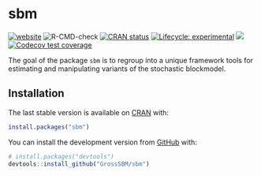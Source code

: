 
<!-- README.md is generated from README.Rmd. Please edit that file -->

# sbm

<!-- badges: start -->

[![website](https://github.com/GrossSBM/sbm/workflows/pkgdown/badge.svg)](https://grosssbm.github.io/sbm/)
![R-CMD-check](https://github.com/GrossSBM/sbm/workflows/R-CMD-check/badge.svg?branch=master)
[![CRAN
status](https://www.r-pkg.org/badges/version/sbm)](https://CRAN.R-project.org/package=sbm)
[![Lifecycle:
experimental](https://img.shields.io/badge/lifecycle-experimental-orange.svg)](https://lifecycle.r-lib.org/articles/stages.html#experimental)
[![](https://img.shields.io/github/last-commit/grossSBM/sbm.svg)](https://github.com/GrossSBM/sbm/commits/master)
[![Codecov test
coverage](https://codecov.io/gh/GrossSBM/sbm/branch/master/graph/badge.svg)](https://app.codecov.io/gh/GrossSBM/sbm?branch=master)
<!-- badges: end -->

The goal of the package `sbm` is to regroup into a unique framework
tools for estimating and manipulating variants of the stochastic
blockmodel.

## Installation

The last stable version is available on
[CRAN](https://CRAN.R-project.org/package=sbm) with:

``` r
install.packages("sbm")
```

You can install the development version from
[GitHub](https://github.com/) with:

``` r
# install.packages("devtools")
devtools::install_github("GrossSBM/sbm")
```
